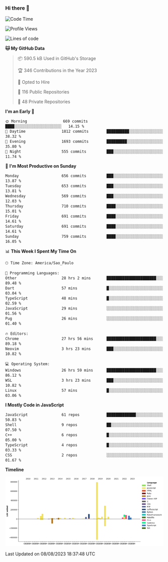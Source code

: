 ### Hi there 👋

<!--START_SECTION:waka-->
![Code Time](http://img.shields.io/badge/Code%20Time-4%2C854%20hrs%203%20mins-blue)

![Profile Views](http://img.shields.io/badge/Profile%20Views-3-blue)

![Lines of code](https://img.shields.io/badge/From%20Hello%20World%20I%27ve%20Written-2.0%20million%20lines%20of%20code-blue)

**🐱 My GitHub Data** 

> 📦 590.5 kB Used in GitHub's Storage 
 > 
> 🏆 346 Contributions in the Year 2023
 > 
> 💼 Opted to Hire
 > 
> 📜 116 Public Repositories 
 > 
> 🔑 48 Private Repositories 
 > 
**I'm an Early 🐤** 

```text
🌞 Morning                669 commits         ████░░░░░░░░░░░░░░░░░░░░░   14.15 % 
🌆 Daytime                1812 commits        ██████████░░░░░░░░░░░░░░░   38.32 % 
🌃 Evening                1693 commits        █████████░░░░░░░░░░░░░░░░   35.80 % 
🌙 Night                  555 commits         ███░░░░░░░░░░░░░░░░░░░░░░   11.74 % 
```
📅 **I'm Most Productive on Sunday** 

```text
Monday                   656 commits         ███░░░░░░░░░░░░░░░░░░░░░░   13.87 % 
Tuesday                  653 commits         ███░░░░░░░░░░░░░░░░░░░░░░   13.81 % 
Wednesday                569 commits         ███░░░░░░░░░░░░░░░░░░░░░░   12.03 % 
Thursday                 710 commits         ████░░░░░░░░░░░░░░░░░░░░░   15.01 % 
Friday                   691 commits         ████░░░░░░░░░░░░░░░░░░░░░   14.61 % 
Saturday                 691 commits         ████░░░░░░░░░░░░░░░░░░░░░   14.61 % 
Sunday                   759 commits         ████░░░░░░░░░░░░░░░░░░░░░   16.05 % 
```


📊 **This Week I Spent My Time On** 

```text
🕑︎ Time Zone: America/Sao_Paulo

💬 Programming Languages: 
Other                    28 hrs 2 mins       ██████████████████████░░░   89.48 % 
Dart                     57 mins             █░░░░░░░░░░░░░░░░░░░░░░░░   03.04 % 
TypeScript               48 mins             █░░░░░░░░░░░░░░░░░░░░░░░░   02.59 % 
JavaScript               29 mins             ░░░░░░░░░░░░░░░░░░░░░░░░░   01.56 % 
Pug                      26 mins             ░░░░░░░░░░░░░░░░░░░░░░░░░   01.40 % 

🔥 Editors: 
Chrome                   27 hrs 56 mins      ██████████████████████░░░   89.18 % 
Neovim                   3 hrs 23 mins       ███░░░░░░░░░░░░░░░░░░░░░░   10.82 % 

💻 Operating System: 
Windows                  26 hrs 59 mins      ██████████████████████░░░   86.12 % 
WSL                      3 hrs 23 mins       ███░░░░░░░░░░░░░░░░░░░░░░   10.82 % 
Linux                    57 mins             █░░░░░░░░░░░░░░░░░░░░░░░░   03.06 % 
```

**I Mostly Code in JavaScript** 

```text
JavaScript               61 repos            █████████████░░░░░░░░░░░░   50.83 % 
Shell                    9 repos             ██░░░░░░░░░░░░░░░░░░░░░░░   07.50 % 
C++                      6 repos             █░░░░░░░░░░░░░░░░░░░░░░░░   05.00 % 
TypeScript               4 repos             █░░░░░░░░░░░░░░░░░░░░░░░░   03.33 % 
CSS                      2 repos             ░░░░░░░░░░░░░░░░░░░░░░░░░   01.67 % 
```



**Timeline**

![Lines of Code chart](https://raw.githubusercontent.com/jampow/jampow/master/assets/bar_graph.png)


 Last Updated on 08/08/2023 18:37:48 UTC
<!--END_SECTION:waka-->
